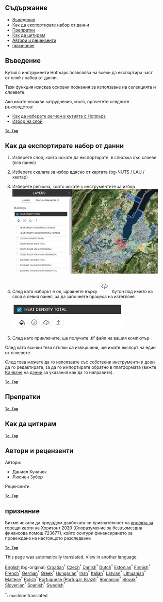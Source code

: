 <h2> Съдържание </h2><ul><li> <a href="#Introduction">Въведение</a> </li><li> <a href="#How-to-export-a-dataset">Как да експортирате набор от данни</a> </li><li> <a href="#References">Препратки</a> </li><li> <a href="#How-to-cite">Как да цитирам</a> </li><li> <a href="#Authors-and-reviewers">Автори и рецензенти</a> </li><li> <a href="#Acknowledgement">признание</a> </li></ul><h2> Въведение </h2><p> Кутия с инструменти Hotmaps позволява на всеки да експортира част от слой / набор от данни. </p><p> Тази функция изисква основни познания за използване на селекцията и слоевете. </p><p> Ако имате някакви затруднения, моля, прочетете следните ръководства: </p><ul><li> <a href="How-to-select-a-region-in-the-Hotmaps-toolbox">Как да изберете регион в кутията с Hotmaps</a> </li><li> <a href="Layer-section">Избор на слой</a> </li></ul><p><ins> <code><strong><a href="#table-of-contents">To Top</a></strong></code> </ins> </p><h2> Как да експортирате набор от данни </h2><ol><li><p> Изберете слоя, който искате да експортирате, в списъка със слоеве (ляв панел) </p></li><li><p> Изберете скалата за избор вдясно от картата (bg-NUTS / LAU / хектар) </p></li><li><p> Изберете региона, който искате с инструментите за избор <img alt="export_selection" src="images/export_selection.png"/></p></li><li><p> След като изборът е ок, щракнете върху <img alt="бутон за експортиране" src="images/layer-export-btn.png"/> бутон под името на слоя в левия панел, за да започнете процеса на изтегляне. </p><p><img alt="опции за слой" src="images/layer-options.png"/></p></li><li><p> След като приключите, ще получите .tif файл на вашия компютър </p></li></ol><p> След като всички тези стъпки са извършени, ще имате експорт на един от слоевете. </p><p> След това можете да го използвате със собствени инструменти и дори да го редактирате, за да го импортирате обратно в платформата (вижте <a href="Data_upload">Качване</a> на <a href="Data_upload">данни</a> за указания как да го направите). </p><p><ins> <code><strong><a href="#table-of-contents">To Top</a></strong></code> </ins> </p><h2> Препратки </h2><p><ins> <code><strong><a href="#table-of-contents">To Top</a></strong></code> </ins> </p><h2> Как да цитирам </h2><p><ins> <code><strong><a href="#table-of-contents">To Top</a></strong></code> </ins> </p><h2> Автори и рецензенти </h2><p> Автори: </p><ul><li> Даниел Хуначек </li><li> Люсиен Зубер </li></ul><p> Рецензенти: </p><p><ins> <code><strong><a href="#table-of-contents">To Top</a></strong></code> </ins> </p><h2> признание </h2><p> Бихме искали да предадем дълбоката си признателност на <a href="https://www.hotmaps-project.eu">проекта за горещи карти</a> на Хоризонт 2020 (Споразумение за безвъзмездна финансова помощ 723677), който осигури финансирането за провеждане на настоящото разследване </p><p><ins> <code><strong><a href="#table-of-contents">To Top</a></strong></code> </ins> </p>

This page was automatically translated. View in another language:

[English](../en/Data-export-functionalities.md) (bg-original)  [Croatian](../hr/Data-export-functionalities.md)<sup>\*</sup> [Czech](../cs/Data-export-functionalities.md)<sup>\*</sup> [Danish](../da/Data-export-functionalities.md)<sup>\*</sup> [Dutch](../nl/Data-export-functionalities.md)<sup>\*</sup> [Estonian](../et/Data-export-functionalities.md)<sup>\*</sup> [Finnish](../fi/Data-export-functionalities.md)<sup>\*</sup> [French](../fr/Data-export-functionalities.md)<sup>\*</sup> [German](../de/Data-export-functionalities.md)<sup>\*</sup> [Greek](../el/Data-export-functionalities.md)<sup>\*</sup> [Hungarian](../hu/Data-export-functionalities.md)<sup>\*</sup> [Irish](../ga/Data-export-functionalities.md)<sup>\*</sup> [Italian](../it/Data-export-functionalities.md)<sup>\*</sup> [Latvian](../lv/Data-export-functionalities.md)<sup>\*</sup> [Lithuanian](../lt/Data-export-functionalities.md)<sup>\*</sup> [Maltese](../mt/Data-export-functionalities.md)<sup>\*</sup> [Polish](../pl/Data-export-functionalities.md)<sup>\*</sup> [Portuguese (Portugal, Brazil)](../pt/Data-export-functionalities.md)<sup>\*</sup> [Romanian](../ro/Data-export-functionalities.md)<sup>\*</sup> [Slovak](../sk/Data-export-functionalities.md)<sup>\*</sup> [Slovenian](../sl/Data-export-functionalities.md)<sup>\*</sup> [Spanish](../es/Data-export-functionalities.md)<sup>\*</sup> [Swedish](../sv/Data-export-functionalities.md)<sup>\*</sup> 

<sup>\*</sup>: machine translated
